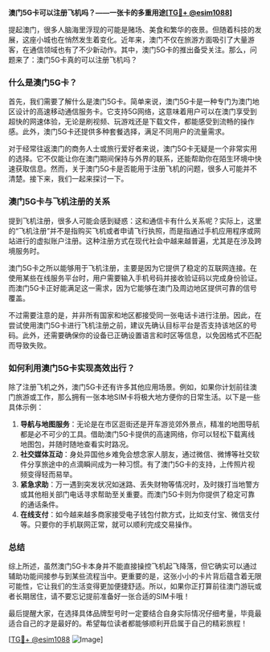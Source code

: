 **澳门5G卡可以注册飞机吗？——一张卡的多重用途[[TG💪+ @esim1088](https://t.me/s/esim1088)]**

提起澳门，很多人脑海里浮现的可能是赌场、美食和繁华的夜景。但随着科技的发展，这座小城也在悄然发生着变化。近年来，澳门不仅在旅游方面吸引了大量游客，在通信领域也有了不少新动作。其中，澳门5G卡的推出备受关注。那么，问题来了：澳门5G卡真的可以注册飞机吗？

### 什么是澳门5G卡？

首先，我们需要了解什么是澳门5G卡。简单来说，澳门5G卡是一种专门为澳门地区设计的高速移动通信服务卡。它支持5G网络，这意味着用户可以在澳门享受到超快的网速体验，无论是刷视频、玩游戏还是下载文件，都能感受到流畅的操作感。此外，澳门5G卡还提供多种套餐选择，满足不同用户的流量需求。

对于经常往返澳门的商务人士或旅行爱好者来说，澳门5G卡无疑是一个非常实用的选择。它不仅能让你在澳门期间保持与外界的联系，还能帮助你在陌生环境中快速获取信息。然而，关于澳门5G卡是否能用于注册飞机的问题，很多人可能并不清楚。接下来，我们一起来探讨一下。

### 澳门5G卡与飞机注册的关系

提到飞机注册，很多人可能会感到疑惑：这和通信卡有什么关系呢？实际上，这里的“飞机注册”并不是指购买飞机或者申请飞行执照，而是指通过手机应用程序或网站进行的虚拟账户注册。这种注册方式在现代社会中越来越普遍，尤其是在涉及跨境服务时。

澳门5G卡之所以能够用于飞机注册，主要是因为它提供了稳定的互联网连接。在使用某些在线服务平台时，用户需要输入手机号码并接收验证码以完成身份验证。而澳门5G卡正好能满足这一需求，因为它能够在澳门及周边地区提供可靠的信号覆盖。

不过需要注意的是，并非所有国家和地区都接受同一张电话卡进行注册。因此，在尝试使用澳门5G卡进行飞机注册之前，建议先确认目标平台是否支持该地区的号码。此外，还需要确保你的设备已正确设置语言和时区等信息，以免因格式不匹配而导致失败。

### 如何利用澳门5G卡实现高效出行？

除了注册飞机之外，澳门5G卡还有许多其他应用场景。例如，如果你计划前往澳门旅游或工作，那么拥有一张本地SIM卡将极大地方便你的日常生活。以下是一些具体示例：

1. **导航与地图服务**：无论是在市区逛街还是开车游览郊外景点，精准的地图导航都是必不可少的工具。借助澳门5G卡提供的高速网络，你可以轻松下载离线地图包，并随时随地查看实时路况。
2. **社交媒体互动**：身处异国他乡难免会想念家人朋友，通过微信、微博等社交软件分享旅途中的点滴瞬间成为一种习惯。有了澳门5G卡的支持，上传照片视频变得轻而易举。
3. **紧急求助**：万一遇到突发状况如迷路、丢失财物等情况时，及时拨打当地警方或其他相关部门电话寻求帮助至关重要。而澳门5G卡则为你提供了稳定可靠的通话条件。
4. **在线支付**：如今越来越多商家接受电子钱包付款方式，比如支付宝、微信支付等。只要你的手机联网正常，就可以顺利完成交易操作。

### 总结

综上所述，虽然澳门5G卡本身并不能直接操控飞机起飞降落，但它确实可以通过辅助功能间接参与到某些流程当中。更重要的是，这张小小的卡片背后蕴含着无限可能性，它让我们的生活变得更加便捷舒适。所以，如果你正打算前往澳门游玩或者长期居住，请不要忘记提前准备好一张合适的SIM卡哦！

最后提醒大家，在选择具体品牌型号时一定要结合自身实际情况仔细考量，毕竟最适合自己的才是最好的。希望每位读者都能够顺利开启属于自己的精彩旅程！

[[TG💪+ @esim1088](https://t.me/s/esim1088) ![Image](https://i.postimg.cc/4NQfJmqS/Snipaste-2025-05-13-00-14-12.png)]